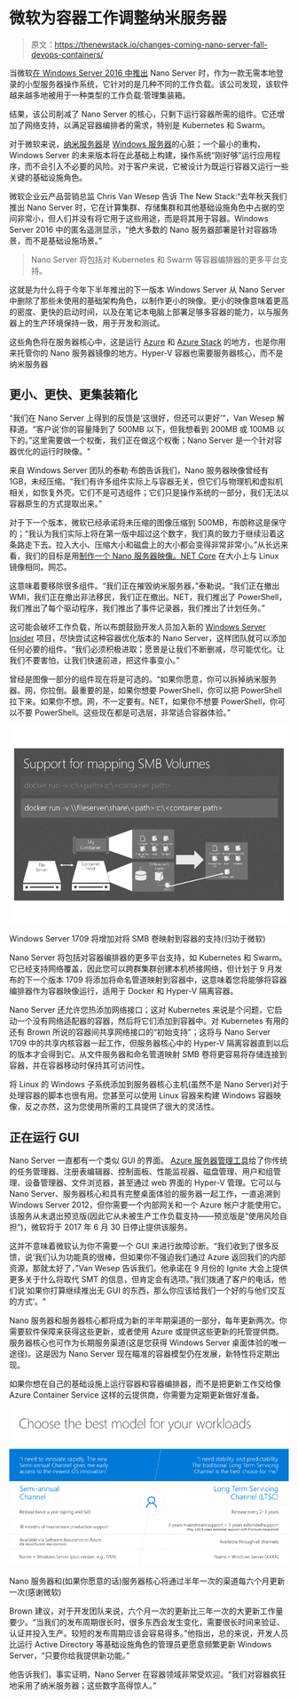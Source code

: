 # 微软为容器工作调整纳米服务器

> 原文：<https://thenewstack.io/changes-coming-nano-server-fall-devops-containers/>

当微软[在 Windows Server 2016 中推出](https://blogs.technet.microsoft.com/windowsserver/2015/04/08/microsoft-announces-nano-server-for-modern-apps-and-cloud/) Nano Server 时，作为一款无需本地登录的小型服务器操作系统，它针对的是几种不同的工作负载。该公司发现，该软件越来越多地被用于一种类型的工作负载:管理集装箱。

结果，该公司削减了 Nano Server 的核心，只剩下运行容器所需的组件。它还增加了网络支持，以满足容器编排者的需求，特别是 Kubernetes 和 Swarm。

对于微软来说，[纳米服务器](https://docs.microsoft.com/en-us/windows-server/get-started/getting-started-with-nano-server)是 [Windows 服务器](https://www.microsoft.com/en-us/cloud-platform/windows-server)的心脏；一个最小的重构，Windows Server 的未来版本将在此基础上构建，操作系统“刚好够”运行应用程序，而不会引入不必要的风险。对于客户来说，它被设计为既运行容器又运行一些关键的基础设施角色。

微软企业云产品营销总监 Chris Van Wesep 告诉 The New Stack:“去年秋天我们推出 Nano Server 时，它在计算集群、存储集群和其他基础设施角色中占据的空间非常小，但人们并没有将它用于这些用途，而是将其用于容器。Windows Server 2016 中的匿名遥测显示，“绝大多数的 Nano 服务器部署是针对容器场景，而不是基础设施场景。”

> Nano Server 将包括对 Kubernetes 和 Swarm 等容器编排器的更多平台支持。

这就是为什么将于今年下半年推出的下一版本 Windows Server 从 Nano Server 中删除了那些未使用的基础架构角色，以制作更小的映像。更小的映像意味着更高的密度、更快的启动时间，以及在笔记本电脑上部署足够多容器的能力，以与服务器上的生产环境保持一致，用于开发和测试。

这些角色将在服务器核心中，这是运行 [Azure](https://azure.microsoft.com) 和 [Azure Stack](https://azure.microsoft.com/en-us/overview/azure-stack/) 的地方，也是你用来托管你的 Nano 服务器镜像的地方。Hyper-V 容器也需要服务器核心，而不是纳米服务器

## 更小、更快、更集装箱化

“我们在 Nano Server 上得到的反馈是‘这很好，但还可以更好’”，Van Wesep 解释道。“客户说‘你的容量降到了 500MB 以下，但我想看到 200MB 或 100MB 以下的。”这里需要做一个权衡，我们正在做这个权衡；Nano Server 是一个针对容器优化的运行时映像。"

来自 Windows Server 团队的泰勒·布朗告诉我们，Nano 服务器映像曾经有 1GB，未经压缩。“我们有许多组件实际上与容器无关，但它们与物理机和虚拟机相关，如恢复外壳。它们不是可选组件；它们只是操作系统的一部分，我们无法以容器原生的方式提取出来。”

对于下一个版本，微软已经承诺将未压缩的图像压缩到 500MB，布朗称这是保守的；“我认为我们实际上将在第一版中超过这个数字，我们真的致力于继续沿着这条路走下去。拉入大小、压缩大小和磁盘上的大小都会变得非常非常小。”从长远来看，我们的目标是用[制作一个 Nano 服务器映像。NET Core](https://www.microsoft.com/net/core#windowsvs2017) 在大小上与 Linux 镜像相同。网芯。

这意味着要移除很多组件。“我们正在摧毁纳米服务器，”泰勒说。“我们正在撤出 WMI，我们正在撤出非法移民，我们正在撤出。NET，我们推出了 PowerShell，我们推出了每个驱动程序，我们推出了事件记录器，我们推出了计划任务。”

这可能会破坏工作负载，所以布朗鼓励开发人员加入新的 [Windows Server Insider](https://redmondmag.com/articles/2017/05/11/windows-server-insider-testing-program.aspx) 项目，尽快尝试这种容器优化版本的 Nano Server，这样团队就可以添加任何必要的组件。“我们必须积极进取；愿景是让我们不断删减，尽可能优化。让我们不要害怕，让我们快速前进，把这件事变小。”

曾经是图像一部分的组件现在将是可选的。“如果你愿意，你可以拆掉纳米服务器。网，你拉倒。最重要的是，如果你想要 PowerShell，你可以把 PowerShell 拉下来。如果你不想。网，不一定要有。NET，如果你不想要 PowerShell，你可以不要 PowerShell。这些现在都是可选层，非常适合容器体验。”

![](img/ad387c18911c6bc394347a79b9e394ed.png)

Windows Server 1709 将增加对将 SMB 卷映射到容器的支持(归功于微软)

Nano Server 将包括对容器编排器的更多平台支持，如 Kubernetes 和 Swarm。它已经支持网络覆盖，因此您可以跨群集群创建本机桥接网络，但计划于 9 月发布的下一个版本 1709 将添加将命名管道映射到容器中，这意味着您将能够将容器编排器作为容器映像运行，适用于 Docker 和 Hyper-V 隔离容器。

Nano Server 还允许您热添加网络接口；这对 Kubernetes 来说是个问题，它启动一个没有网络适配器的容器，然后将它们添加到容器中。对 Kubernetes 有用的还有 Brown 所说的容器间共享网络接口的“初始支持”；这将与 Nano Server 1709 中的共享内核容器一起工作，但服务器核心中的 Hyper-V 隔离容器直到以后的版本才会得到它。从文件服务器和命名管道映射 SMB 卷将更容易将存储连接到容器，并在容器移动时保持其可访问性。

将 Linux 的 Windows 子系统添加到服务器核心主机(虽然不是 Nano Server)对于处理容器的脚本也很有用。您甚至可以使用 Linux 容器来构建 Windows 容器映像，反之亦然，这为您使用所需的工具提供了很大的灵活性。

## 正在运行 GUI

Nano Server 一直都有一个类似 GUI 的界面。 [Azure 服务器管理工具](https://blogs.technet.microsoft.com/servermanagement/2016/02/09/introducing-server-management-tools/)给了你传统的任务管理器、注册表编辑器、控制面板、性能监视器、磁盘管理、用户和组管理、设备管理器、文件浏览器，甚至通过 web 界面的 Hyper-V 管理。它可以与 Nano Server、服务器核心和具有完整桌面体验的服务器一起工作，一直追溯到 Windows Server 2012，但你需要一个内部网关和一个 Azure 帐户才能使用它。该服务从未退出预览版(因此它从未被生产工作负载支持——预览版是“使用风险自担”)，微软将于 2017 年 6 月 30 日停止提供该服务。

这并不意味着微软认为你不需要一个 GUI 来进行故障诊断。“我们收到了很多反馈，说‘我们认为功能真的很棒，但如果你不强迫我们通过 Azure 返回我们的内部资源，那就太好了，”Van Wesep 告诉我们。他承诺在 9 月份的 Ignite 大会上提供更多关于什么将取代 SMT 的信息，但肯定会有选项。”我们拨通了客户的电话，他们说‘如果你打算继续推出无 GUI 的东西，那么你应该给我们一个好的与他们交互的方式’。"

Nano 服务器和服务器核心都将成为新的半年期渠道的一部分，每年更新两次。你需要软件保障来获得这些更新，或者使用 Azure 或提供这些更新的托管提供商。服务器核心也可作为长期服务渠道(这是您获得 Windows Server 桌面体验的唯一途径)。这是因为 Nano Server 现在瞄准的容器模型仍在发展，新特性将定期出现。

如果你想在自己的基础设施上运行容器和容器编排器，而不是把更新工作交给像 Azure Container Service 这样的云提供商，你需要为定期更新做好准备。

![](img/02787d05fc85b06c8e53c1665ad2a082.png)

Nano 服务器和(如果你愿意的话)服务器核心将通过半年一次的渠道每六个月更新一次(感谢微软)

Brown 建议，对于开发团队来说，六个月一次的更新比三年一次的大更新工作量要少。“当我们的发布周期很长时，很多东西会发生变化，需要很长时间来验证、认证并投入生产。较短的发布周期应该会容易得多。”他指出，总的来说，开发人员比运行 Active Directory 等基础设施角色的管理员更愿意频繁更新 Windows Server，“只要你给我提供新功能。”

他告诉我们，事实证明，Nano Server 在容器领域非常受欢迎。“我们对容器疯狂地采用了纳米服务器；这些数字高得惊人。”

<svg xmlns:xlink="http://www.w3.org/1999/xlink" viewBox="0 0 68 31" version="1.1"><title>Group</title> <desc>Created with Sketch.</desc></svg>